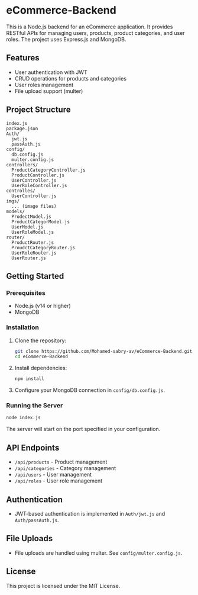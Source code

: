 # eCommerce-Backend

This is a Node.js backend for an eCommerce application. It provides RESTful APIs for managing users, products, product categories, and user roles. The project uses Express.js and MongoDB.

## Features
- User authentication with JWT
- CRUD operations for products and categories
- User roles management
- File upload support (multer)

## Project Structure
```
index.js
package.json
Auth/
  jwt.js
  passAuth.js
config/
  db.config.js
  multer.config.js
controllers/
  ProductCategoryController.js
  ProductController.js
  UserController.js
  UserRoleController.js
controlles/
  UserController.js
imgs/
  ... (image files)
models/
  ProdectModel.js
  ProductCategorModel.js
  UserModel.js
  UserRoleModel.js
router/
  ProductRouter.js
  ProudctCategoryRouter.js
  UserRoleRouter.js
  UserRouter.js
```

## Getting Started

### Prerequisites
- Node.js (v14 or higher)
- MongoDB

### Installation
1. Clone the repository:
   ```sh
   git clone https://github.com/Mohamed-sabry-av/eCommerce-Backend.git
   cd eCommerce-Backend
   ```
2. Install dependencies:
   ```sh
   npm install
   ```
3. Configure your MongoDB connection in `config/db.config.js`.

### Running the Server
```sh
node index.js
```

The server will start on the port specified in your configuration.

## API Endpoints
- `/api/products` - Product management
- `/api/categories` - Category management
- `/api/users` - User management
- `/api/roles` - User role management

## Authentication
- JWT-based authentication is implemented in `Auth/jwt.js` and `Auth/passAuth.js`.

## File Uploads
- File uploads are handled using multer. See `config/multer.config.js`.

## License
This project is licensed under the MIT License.
